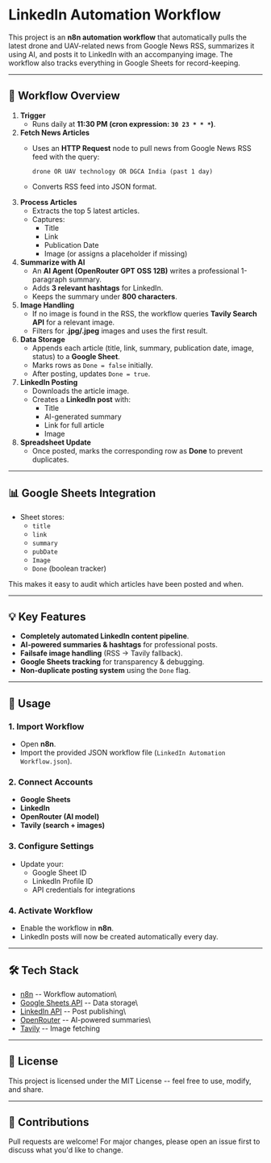 # LinkedIn Automation Workflow

This project is an **n8n automation workflow** that automatically pulls
the latest drone and UAV-related news from Google News RSS, summarizes
it using AI, and posts it to LinkedIn with an accompanying image. The
workflow also tracks everything in Google Sheets for record-keeping.

------------------------------------------------------------------------

## 🔄 Workflow Overview

1.  **Trigger**
    -   Runs daily at **11:30 PM (cron expression: `30 23 * * *`)**.
2.  **Fetch News Articles**
    -   Uses an **HTTP Request** node to pull news from Google News RSS
        feed with the query:

            drone OR UAV technology OR DGCA India (past 1 day)

    -   Converts RSS feed into JSON format.
3.  **Process Articles**
    -   Extracts the top 5 latest articles.
    -   Captures:
        -   Title
        -   Link
        -   Publication Date
        -   Image (or assigns a placeholder if missing)
4.  **Summarize with AI**
    -   An **AI Agent (OpenRouter GPT OSS 12B)** writes a professional
        1-paragraph summary.
    -   Adds **3 relevant hashtags** for LinkedIn.
    -   Keeps the summary under **800 characters**.
5.  **Image Handling**
    -   If no image is found in the RSS, the workflow queries **Tavily
        Search API** for a relevant image.
    -   Filters for **.jpg/.jpeg** images and uses the first result.
6.  **Data Storage**
    -   Appends each article (title, link, summary, publication date,
        image, status) to a **Google Sheet**.
    -   Marks rows as `Done = false` initially.
    -   After posting, updates `Done = true`.
7.  **LinkedIn Posting**
    -   Downloads the article image.
    -   Creates a **LinkedIn post** with:
        -   Title
        -   AI-generated summary
        -   Link for full article
        -   Image
8.  **Spreadsheet Update**
    -   Once posted, marks the corresponding row as **Done** to prevent
        duplicates.

------------------------------------------------------------------------

## 📊 Google Sheets Integration

-   Sheet stores:
    -   `title`
    -   `link`
    -   `summary`
    -   `pubDate`
    -   `Image`
    -   `Done` (boolean tracker)

This makes it easy to audit which articles have been posted and when.

------------------------------------------------------------------------

## 💡 Key Features

-   **Completely automated LinkedIn content pipeline**.
-   **AI-powered summaries & hashtags** for professional posts.
-   **Failsafe image handling** (RSS → Tavily fallback).
-   **Google Sheets tracking** for transparency & debugging.
-   **Non-duplicate posting system** using the `Done` flag.

------------------------------------------------------------------------

## 🚀 Usage

### 1. Import Workflow

-   Open **n8n**.
-   Import the provided JSON workflow file
    (`LinkedIn Automation Workflow.json`).

### 2. Connect Accounts

-   **Google Sheets**
-   **LinkedIn**
-   **OpenRouter (AI model)**
-   **Tavily (search + images)**

### 3. Configure Settings

-   Update your:
    -   Google Sheet ID
    -   LinkedIn Profile ID
    -   API credentials for integrations

### 4. Activate Workflow

-   Enable the workflow in **n8n**.
-   LinkedIn posts will now be created automatically every day.

------------------------------------------------------------------------

## 🛠️ Tech Stack

-   [n8n](https://n8n.io) -- Workflow automation\
-   [Google Sheets API](https://developers.google.com/sheets/api) --
    Data storage\
-   [LinkedIn
    API](https://learn.microsoft.com/en-us/linkedin/marketing/) -- Post
    publishing\
-   [OpenRouter](https://openrouter.ai) -- AI-powered summaries\
-   [Tavily](https://tavily.com) -- Image fetching

------------------------------------------------------------------------

## 📌 License

This project is licensed under the MIT License -- feel free to use,
modify, and share.

------------------------------------------------------------------------

## 🤝 Contributions

Pull requests are welcome! For major changes, please open an issue first
to discuss what you'd like to change.
